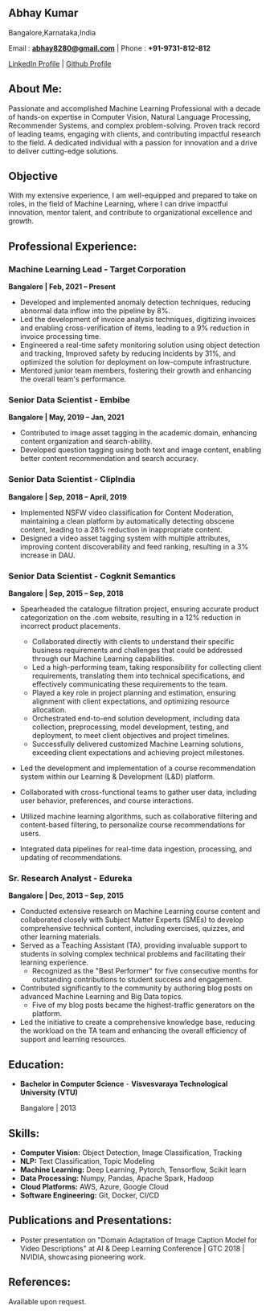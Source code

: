 Abhay Kumar
----------
Bangalore,Karnataka,India

Email : **abhay8280@gmail.com** | Phone : **+91-9731-812-812**

[LinkedIn Profile](https://in.linkedin.com/in/awesomeabhay)
| [Github Profile](https://github.com/abhaymise/abhaymise.github.io)

## About Me:
Passionate and accomplished Machine Learning Professional with a decade of hands-on expertise in Computer Vision, Natural Language Processing, Recommender Systems, and complex problem-solving. Proven track record of leading teams, engaging with clients, and contributing impactful research to the field. A dedicated individual with a passion for innovation and a drive to deliver cutting-edge solutions.
## Objective 
With my extensive experience, I am well-equipped and prepared to take on roles, in the field of Machine Learning, where I can drive impactful innovation, mentor talent, and contribute to organizational excellence and growth.

## Professional Experience:
### Machine Learning Lead - Target Corporation  
**Bangalore | Feb, 2021 – Present**
  - Developed and implemented anomaly detection techniques, reducing abnormal data inflow into the pipeline by 8%.
  - Led the development of invoice analysis techniques, digitizing invoices and enabling cross-verification of items, leading to a 9% reduction in invoice processing time.
  - Engineered a real-time safety monitoring solution using object detection and tracking, Improved safety by reducing incidents by 31%, and optimized the solution for deployment on low-compute infrastructure.
  - Mentored junior team members, fostering their growth and enhancing the overall team's performance.

### Senior Data Scientist - Embibe
**Bangalore | May, 2019 – Jan, 2021**
- Contributed to image asset tagging in the academic domain, enhancing content organization and search-ability.
- Developed question tagging using both text and image content, enabling better content recommendation and search accuracy.

### Senior Data Scientist - ClipIndia
**Bangalore | Sep, 2018 – April, 2019**
- Implemented NSFW video classification for Content Moderation, maintaining a clean platform by automatically detecting obscene content, leading to a 28% reduction in inappropriate content.
- Designed a video asset tagging system with multiple attributes, improving content discoverability and feed ranking, resulting in a 3%  increase in DAU.

### Senior Data Scientist - Cogknit Semantics
**Bangalore | Sep, 2015 – Sep, 2018**
- Spearheaded the catalogue filtration project, ensuring accurate product categorization on the .com website, resulting in a 12% reduction in incorrect product placements.
  - Collaborated directly with clients to understand their specific business requirements and challenges that could be addressed through our Machine Learning capabilities.
  - Led a high-performing team, taking responsibility for collecting client requirements, translating them into technical specifications, and effectively communicating these requirements to the team.
  - Played a key role in project planning and estimation, ensuring alignment with client expectations, and optimizing resource allocation.
  - Orchestrated end-to-end solution development, including data collection, preprocessing, model development, testing, and deployment, to meet client objectives and project timelines.
  - Successfully delivered customized Machine Learning solutions, exceeding client expectations and achieving project milestones.

- Led the development and implementation of a course recommendation system within our Learning & Development (L&D) platform.
- Collaborated with cross-functional teams to gather user data, including user behavior, preferences, and course interactions.
- Utilized machine learning algorithms, such as collaborative filtering and content-based filtering, to personalize course recommendations for users.
- Integrated data pipelines for real-time data ingestion, processing, and updating of recommendations.

### Sr. Research Analyst - Edureka
**Bangalore | Dec, 2013 – Sep, 2015**
- Conducted extensive research on Machine Learning course content and collaborated closely with Subject Matter Experts (SMEs) to develop comprehensive technical content, including exercises, quizzes, and other learning materials.
- Served as a Teaching Assistant (TA), providing invaluable support to students in solving complex technical problems and facilitating their learning experience.
  - Recognized as the "Best Performer" for five consecutive months for outstanding contributions to student success and engagement.
- Contributed significantly to the community by authoring blog posts on advanced Machine Learning and Big Data topics.
  - Five of my blog posts became the highest-traffic generators on the platform.
- Led the initiative to create a comprehensive knowledge base, reducing the workload on the TA team and enhancing the overall efficiency of support and learning resources.

## Education:
- **Bachelor in Computer Science** - **Visvesvaraya Technological University (VTU)**

   Bangalore | 2013
  
## Skills:
- **Computer Vision:** Object Detection, Image Classification, Tracking
- **NLP:**  Text Classification, Topic Modeling
- **Machine Learning:** Deep Learning, Pytorch, Tensorflow, Scikit learn
- **Data Processing:**  Numpy, Pandas, Apache Spark, Hadoop
- **Cloud Platforms:** AWS, Azure, Google Cloud
- **Software Engineering:** Git, Docker, CI/CD

Publications and Presentations:
--------------------------------
- Poster presentation on "Domain Adaptation of Image Caption Model for Video Descriptions" at AI & Deep Learning Conference | GTC 2018 | NVIDIA, showcasing pioneering work.
## References:

Available upon request.
